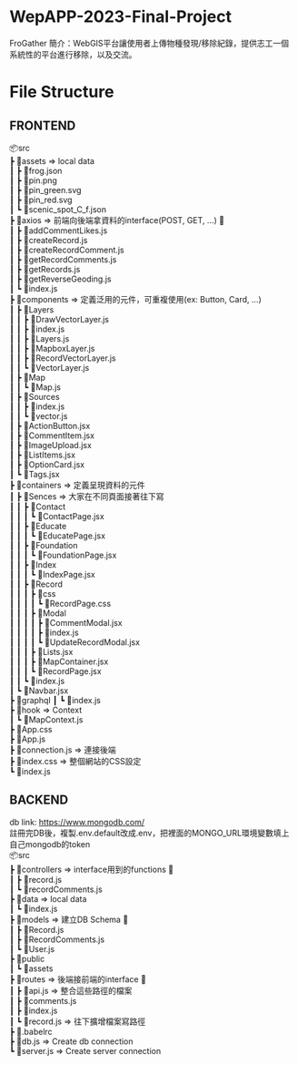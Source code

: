 # WepAPP-2023-Final-Project

FroGather
簡介：WebGIS平台讓使用者上傳物種發現/移除紀錄，提供志工一個系統性的平台進行移除，以及交流。

# File Structure
## FRONTEND
📦src  
 ┣ 📂assets => local data  
 ┃ ┣ 📜frog.json    
 ┃ ┣ 📜pin.png  
 ┃ ┣ 📜pin_green.svg  
 ┃ ┣ 📜pin_red.svg  
 ┃ ┗ 📜scenic_spot_C_f.json  
 ┣ 📂axios => 前端向後端拿資料的interface(POST, GET, ...) 📌  
 ┃ ┣ 📜addCommentLikes.js  
 ┃ ┣ 📜createRecord.js  
 ┃ ┣ 📜createRecordComment.js  
 ┃ ┣ 📜getRecordComments.js  
 ┃ ┣ 📜getRecords.js  
 ┃ ┣ 📜getReverseGeoding.js  
 ┃ ┗ 📜index.js  
 ┣ 📂components => 定義泛用的元件，可重複使用(ex: Button, Card, ...)  
 ┃ ┣ 📂Layers  
 ┃ ┃ ┣ 📜DrawVectorLayer.js  
 ┃ ┃ ┣ 📜index.js  
 ┃ ┃ ┣ 📜Layers.js  
 ┃ ┃ ┣ 📜MapboxLayer.js  
 ┃ ┃ ┣ 📜RecordVectorLayer.js  
 ┃ ┃ ┗ 📜VectorLayer.js  
 ┃ ┣ 📂Map  
 ┃ ┃ ┗ 📜Map.js  
 ┃ ┣ 📂Sources  
 ┃ ┃ ┣ 📜index.js  
 ┃ ┃ ┗ 📜vector.js  
 ┃ ┣ 📜ActionButton.jsx  
 ┃ ┣ 📜CommentItem.jsx  
 ┃ ┣ 📜ImageUpload.jsx  
 ┃ ┣ 📜ListItems.jsx  
 ┃ ┣ 📜OptionCard.jsx  
 ┃ ┗ 📜Tags.jsx  
 ┣ 📂containers => 定義呈現資料的元件  
 ┃ ┣ 📂Sences => 大家在不同頁面接著往下寫  
 ┃ ┃ ┣ 📂Contact  
 ┃ ┃ ┃ ┗ 📜ContactPage.jsx  
 ┃ ┃ ┣ 📂Educate  
 ┃ ┃ ┃ ┗ 📜EducatePage.jsx  
 ┃ ┃ ┣ 📂Foundation  
 ┃ ┃ ┃ ┗ 📜FoundationPage.jsx  
 ┃ ┃ ┣ 📂Index  
 ┃ ┃ ┃ ┗ 📜IndexPage.jsx  
 ┃ ┃ ┣ 📂Record  
 ┃ ┃ ┃ ┣ 📂css  
 ┃ ┃ ┃ ┃ ┗ 📜RecordPage.css  
 ┃ ┃ ┃ ┣ 📂Modal  
 ┃ ┃ ┃ ┃ ┣ 📜CommentModal.jsx  
 ┃ ┃ ┃ ┃ ┣ 📜index.js  
 ┃ ┃ ┃ ┃ ┗ 📜UpdateRecordModal.jsx  
 ┃ ┃ ┃ ┣ 📜Lists.jsx  
 ┃ ┃ ┃ ┣ 📜MapContainer.jsx  
 ┃ ┃ ┃ ┗ 📜RecordPage.jsx  
 ┃ ┃ ┗ 📜index.js  
 ┃ ┗ 📜Navbar.jsx  
 ┣ 📂graphql 
 ┃ ┗ 📜index.js  
 ┣ 📂hook  => Context  
 ┃ ┗ 📜MapContext.js  
 ┣ 📜App.css  
 ┣ 📜App.js  
 ┣ 📜connection.js => 連接後端  
 ┣ 📜index.css => 整個網站的CSS設定  
 ┗ 📜index.js  

## BACKEND
db link: https://www.mongodb.com/  
註冊完DB後，複製.env.default改成.env，把裡面的MONGO_URL環境變數填上自己mongodb的token  
📦src  
 ┣ 📂controllers => interface用到的functions 📌  
 ┃ ┣ 📜record.js  
 ┃ ┗ 📜recordComments.js  
 ┣ 📂data => local data  
 ┃ ┗ 📜index.js  
 ┣ 📂models => 建立DB Schema 📌  
 ┃ ┣ 📜Record.js  
 ┃ ┣ 📜RecordComments.js  
 ┃ ┗ 📜User.js  
 ┣ 📂public   
 ┃ ┗ 📂assets   
 ┣ 📂routes => 後端接前端的interface 📌  
 ┃ ┣ 📜api.js => 整合這些路徑的檔案  
 ┃ ┣ 📜comments.js  
 ┃ ┣ 📜index.js  
 ┃ ┗ 📜record.js => 往下擴增檔案寫路徑  
 ┣ 📜.babelrc  
 ┣ 📜db.js => Create db connection  
 ┗ 📜server.js => Create server connection  